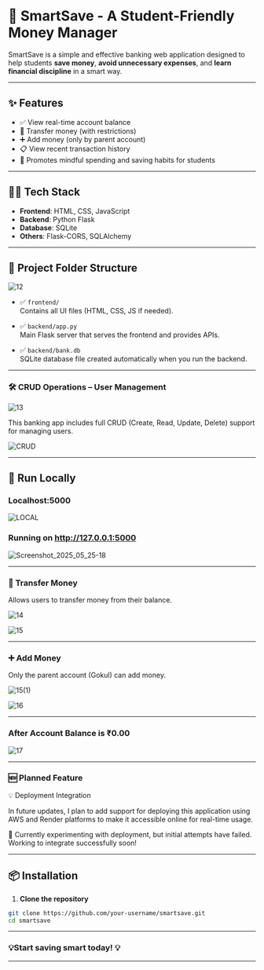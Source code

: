 # 🏦 SmartSave - A Student-Friendly Money Manager

SmartSave is a simple and effective banking web application designed to help students **save money**, **avoid unnecessary expenses**, and **learn financial discipline** in a smart way.

---

## ✨ Features

- ✅ View real-time account balance  
- 💸 Transfer money (with restrictions)  
- ➕ Add money (only by parent account)  
- 📋 View recent transaction history  
- 🧠 Promotes mindful spending and saving habits for students  

---

## 🧑‍💻 Tech Stack

- **Frontend**: HTML, CSS, JavaScript  
- **Backend**: Python Flask  
- **Database**: SQLite  
- **Others**: Flask-CORS, SQLAlchemy

---

## 📁 Project Folder Structure

![12](https://github.com/user-attachments/assets/4c6266be-0122-446a-abe3-3c935d86e635)

- ✅ `frontend/`  
  Contains all UI files (HTML, CSS, JS if needed).

- ✅ `backend/app.py`  
  Main Flask server that serves the frontend and provides APIs.

- ✅ `backend/bank.db`  
  SQLite database file created automatically when you run the backend.

---

### 🛠️ CRUD Operations – User Management

![13](https://github.com/user-attachments/assets/6113ebb7-c147-4a3b-8307-b7a15888d6bc)

This banking app includes full CRUD (Create, Read, Update, Delete) support for managing users. 

![CRUD](https://github.com/user-attachments/assets/82519951-5ea0-46be-98e9-12f740654d84)

---

## 🚀 Run Locally

### Localhost:5000

![LOCAL](https://github.com/user-attachments/assets/86c5408a-a324-48f8-9e4f-c98db12b15b3)

### Running on http://127.0.0.1:5000

![Screenshot_2025_05_25-18](https://github.com/user-attachments/assets/96eaa63a-b9e2-464d-bbd9-f49038be7850) 

---

### 💸 Transfer Money

Allows users to transfer money from their balance.

![14](https://github.com/user-attachments/assets/c4ad5d8d-6e2d-4460-8384-678af0387190)

![15](https://github.com/user-attachments/assets/ae65edce-9cb3-4c2d-ae50-28722a60f802)

---

### ➕ Add Money

Only the parent account (Gokul) can add money.

![15(1)](https://github.com/user-attachments/assets/d782eacb-e552-4fdc-95e8-ccf78eb939c5)

![16](https://github.com/user-attachments/assets/23a74628-0b45-4c90-9e22-05547cb10f3f)

---

### After Account Balance is ₹0.00

![17](https://github.com/user-attachments/assets/3a913abc-f68e-4729-ac53-45c24910f71e)

---

### 🆕 Planned Feature

💡 Deployment Integration

In future updates, I plan to add support for deploying this application using AWS and Render platforms to make it accessible online for real-time usage.

🧪 Currently experimenting with deployment, but initial attempts have failed. Working to integrate successfully soon!

----
## 📦 Installation

1. **Clone the repository**

```bash
git clone https://github.com/your-username/smartsave.git
cd smartsave
```
-----
### 💡Start saving smart today! 💡
-----


